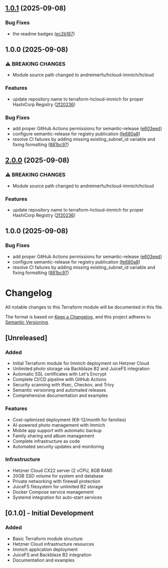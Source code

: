## [1.0.1](https://github.com/andreimerfu/terraform-hcloud-immich/compare/v1.0.0...v1.0.1) (2025-09-08)

### Bug Fixes

* the readme badges ([ec2b187](https://github.com/andreimerfu/terraform-hcloud-immich/commit/ec2b1878b546b0cfb4b2331ebe6c2bd678560276))

## 1.0.0 (2025-09-08)

### ⚠ BREAKING CHANGES

* Module source path changed to andreimerfu/hcloud-immich/hcloud

### Features

* update repository name to terraform-hcloud-immich for proper HashiCorp Registry ([2f20236](https://github.com/andreimerfu/terraform-hcloud-immich/commit/2f20236f7828afebd3a9b069be5639ccae64ba40))

### Bug Fixes

* add proper GitHub Actions permissions for semantic-release ([e603eed](https://github.com/andreimerfu/terraform-hcloud-immich/commit/e603eedb8cd1cb721eb19a0c873abb6af1a45eb7))
* configure semantic-release for registry publication ([fe680a8](https://github.com/andreimerfu/terraform-hcloud-immich/commit/fe680a88f0ea1cd4adc911f197819ef5df486fb3))
* resolve CI failures by adding missing existing_subnet_id variable and fixing formatting ([881bc97](https://github.com/andreimerfu/terraform-hcloud-immich/commit/881bc9781a90ac2bf7add478558bfd97f386473f))

## [2.0.0](https://github.com/andreimerfu/terraform-hcloud-immich/compare/v1.0.0...v2.0.0) (2025-09-08)

### ⚠ BREAKING CHANGES

* Module source path changed to andreimerfu/hcloud-immich/hcloud

### Features

* update repository name to terraform-hcloud-immich for proper HashiCorp Registry ([2f20236](https://github.com/andreimerfu/terraform-hcloud-immich/commit/2f20236f7828afebd3a9b069be5639ccae64ba40))

## 1.0.0 (2025-09-08)

### Bug Fixes

* add proper GitHub Actions permissions for semantic-release ([e603eed](https://github.com/andreimerfu/terraform-immich-hetzner/commit/e603eedb8cd1cb721eb19a0c873abb6af1a45eb7))
* configure semantic-release for registry publication ([fe680a8](https://github.com/andreimerfu/terraform-immich-hetzner/commit/fe680a88f0ea1cd4adc911f197819ef5df486fb3))
* resolve CI failures by adding missing existing_subnet_id variable and fixing formatting ([881bc97](https://github.com/andreimerfu/terraform-immich-hetzner/commit/881bc9781a90ac2bf7add478558bfd97f386473f))

# Changelog

All notable changes to this Terraform module will be documented in this file.

The format is based on [Keep a Changelog](https://keepachangelog.com/en/1.0.0/),
and this project adheres to [Semantic Versioning](https://semver.org/spec/v2.0.0.html).

## [Unreleased]

### Added
- Initial Terraform module for Immich deployment on Hetzner Cloud
- Unlimited photo storage via Backblaze B2 and JuiceFS integration
- Automatic SSL certificates with Let's Encrypt
- Complete CI/CD pipeline with GitHub Actions
- Security scanning with tfsec, Checkov, and Trivy
- Semantic versioning and automated releases
- Comprehensive documentation and examples

### Features
- Cost-optimized deployment (€8-12/month for families)
- AI-powered photo management with Immich
- Mobile app support with automatic backup
- Family sharing and album management
- Complete infrastructure as code
- Automated security updates and monitoring

### Infrastructure
- Hetzner Cloud CX22 server (2 vCPU, 8GB RAM)
- 20GB SSD volume for system and database
- Private networking with firewall protection
- JuiceFS filesystem for unlimited B2 storage
- Docker Compose service management
- Systemd integration for auto-start services

<!-- 
## [1.0.0] - YYYY-MM-DD

### Added
- Initial release

### Changed
- 

### Deprecated
- 

### Removed
- 

### Fixed
- 

### Security
- 
-->

## [0.1.0] - Initial Development

### Added
- Basic Terraform module structure
- Hetzner Cloud infrastructure resources
- Immich application deployment
- JuiceFS and Backblaze B2 integration
- Documentation and examples
